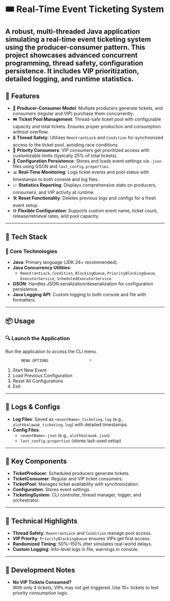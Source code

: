 # 🎟 Real-Time Event Ticketing System

A robust, multi-threaded **Java** application simulating a **real-time event ticketing system** using the **producer-consumer pattern**. This project showcases advanced **concurrent programming**, **thread safety**, **configuration persistence**. It includes **VIP prioritization**, detailed logging, and runtime statistics.
---

## 🚀 Features

- 🔄 **Producer-Consumer Model**: Multiple producers generate tickets, and consumers (regular and VIP) purchase them concurrently.
- 🎟 **Ticket Pool Management**: Thread-safe ticket pool with configurable capacity and total tickets. Ensures proper production and consumption without overflow.
- 🔒 **Thread Safety**: Utilizes `ReentrantLock` and `Condition` for synchronized access to the ticket pool, avoiding race conditions.
- 🏅 **Priority Consumers**: VIP consumers get prioritized access with customizable limits (typically 25% of total tickets).
- 📝 **Configuration Persistence**: Stores and loads event settings via `.json` files using GSON and `last_config.properties`.
- 📊 **Real-Time Monitoring**: Logs ticket events and pool status with timestamps to both console and log files.
- 📈 **Statistics Reporting**: Displays comprehensive stats on producers, consumers, and VIP activity at runtime.
- 🛠 **Reset Functionality**: Deletes previous logs and configs for a fresh event setup.
- ⚙️ **Flexible Configuration**: Supports custom event name, ticket count, release/retrieval rates, and pool capacity.

---

## 🧰 Tech Stack

### 🔧 Core Technologies
- **Java**: Primary language (JDK 24+ recommended).
- **Java Concurrency Utilities**: 
  - `ReentrantLock`, `Condition`, `BlockingQueue`, `PriorityBlockingQueue`, `ExecutorService`, `ScheduledExecutorService`.
- **GSON**: Handles JSON serialization/deserialization for configuration persistence.
- **Java Logging API**: Custom logging to both console and file with formatters.

---

## 📦 Usage

### 🔍 Launch the Application

Run the application to access the CLI menu.

           MENU OPTIONS                  *
1. Start New Event
2. Load Previous Configuration
3. Reset All Configurations
4. Exit

---

## 📁 Logs & Configs

- **Log Files**: Saved as `<eventName>_ticketing.log` (e.g., `aluthkalawak_ticketing.log`) with detailed timestamps.
- **Config Files**:
  - `<eventName>.json` (e.g., `aluthkalawak.json`)
  - `last_config.properties` (stores last-used setup)

---

## 🔐 Key Components

- **TicketProducer**: Scheduled producers generate tickets.
- **TicketConsumer**: Regular and VIP ticket consumers.
- **TicketPool**: Manages ticket availability with synchronization.
- **Configuration**: Stores event settings.
- **TicketingSystem**: CLI controller, thread manager, logger, and orchestrator.

---

## 🌟 Technical Highlights

- **Thread Safety**: `ReentrantLock` and `Condition` manage pool access.
- **VIP Priority**: `PriorityBlockingQueue` ensures VIPs get first access.
- **Randomized Timing**: 50%–150% jitter simulates real-world delays.
- **Custom Logging**: Info-level logs in file, warnings in console.

---

## 🔧 Development Notes

- **No VIP Tickets Consumed?**  
  With only 4 tickets, VIPs may not get triggered. Use 10+ tickets to test priority consumption logic.
